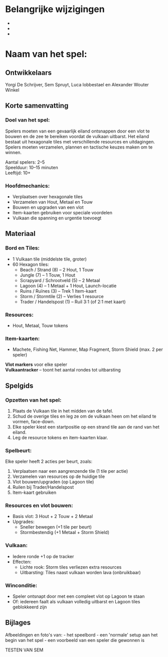 # Belangrijke wijzigingen
- 
- 
- 

# Naam van het spel: 

## Ontwikkelaars

Yorgi De Schrijver, Sem Spruyt, Luca lobbestael en Alexander Wouter Winkel

## Korte samenvatting

### Doel van het spel:

Spelers moeten van een gevaarlijk eiland ontsnappen door een vlot te bouwen en de zee te bereiken voordat de vulkaan uitbarst. Het eiland bestaat uit hexagonale tiles met verschillende resources en uitdagingen. Spelers moeten verzamelen, plannen en tactische keuzes maken om te winnen.

Aantal spelers: 2–5  
Speelduur: 10–15 minuten  
Leeftijd: 10+  

### Hoofdmechanics:

-	Verplaatsen over hexagonale tiles
-	Verzamelen van Hout, Metaal en Touw
-	Bouwen en upgraden van een vlot
-	Item-kaarten gebruiken voor speciale voordelen
-	Vulkaan die spanning en urgentie toevoegt

## Materiaal

### Bord en Tiles:
-	1 Vulkaan tile (middelste tile, groter)
-	60 Hexagon tiles:
    -	Beach / Strand (8) – 2 Hout, 1 Touw
    - Jungle (7) – 1 Touw, 1 Hout
    -	Scrapyard / Schrootveld (5) – 2 Metaal
    -	Lagoon (4) – 1 Metaal + 1 Hout, Launch-locatie
    -	Ruins / Ruïnes (3) – Trek 1 Item-kaart
    -	Storm / Stormtile (2) – Verlies 1 resource
    -	Trader / Handelspost (1) – Ruil 3:1 (of 2:1 met kaart)
### Resources:
-	Hout, Metaal, Touw tokens

### Item-kaarten:
-	Machete, Fishing Net, Hammer, Map Fragment, Storm Shield (max. 2 per speler)

**Vlot markers** voor elke speler  
**Vulkaantracker** – toont het aantal rondes tot uitbarsting


## Spelgids

### Opzetten van het spel:
1.	Plaats de Vulkaan tile in het midden van de tafel.
2.	Schud de overige tiles en leg ze om de vulkaan heen om het eiland te vormen, face-down.
3.	Elke speler kiest een startpositie op een strand tile aan de rand van het eiland.
4.	Leg de resource tokens en item-kaarten klaar.

### Spelbeurt:
Elke speler heeft 2 acties per beurt, zoals:
1.	Verplaatsen naar een aangrenzende tile (1 tile per actie)
2.	Verzamelen van resources op de huidige tile
3.	Vlot bouwen/upgraden (op Lagoon tile)
4.	Ruilen bij Trader/Handelspost
5.	Item-kaart gebruiken

### Resources en vlot bouwen:

-	Basis vlot: 3 Hout + 2 Touw + 2 Metaal
-	Upgrades:
    - Sneller bewegen (+1 tile per beurt)
    - Stormbestendig (+1 Metaal + Storm Shield)

### Vulkaan:
-	Iedere ronde +1 op de tracker
-	Effecten:
    - Lichte rook: Storm tiles verliezen extra resources
    - Uitbarsting: Tiles naast vulkaan worden lava (onbruikbaar)

### Winconditie:
-	Speler ontsnapt door met een compleet vlot op Lagoon te staan
-	Of: iedereen faalt als vulkaan volledig uitbarst en Lagoon tiles geblokkeerd zijn


## Bijlages
Afbeeldingen en foto's van: - het speelbord - een 'normale' setup aan het begin van het spel - een voorbeeld van een speler die gewonnen is


TESTEN VAN SEM
